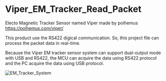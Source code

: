 # Viper_EM_Tracker_Read_Packet

Electo Magnetic Tracker Sensor named Viper made by polhemus
https://polhemus.com/viper/

This product use the RS422 digical communication.
So, this project file can process the packet data in real-time.

Because the Viper EM tracker sensor system can support dual-output mode with USB and RS422, the MCU can acquire the data using RS422 protocol and the PC acquire the data using USB protocol.

![EM_Tracker_System](https://user-images.githubusercontent.com/31560580/160278729-e7f5af59-7559-4e4e-bd9f-0f69ebee1e85.jpg)
